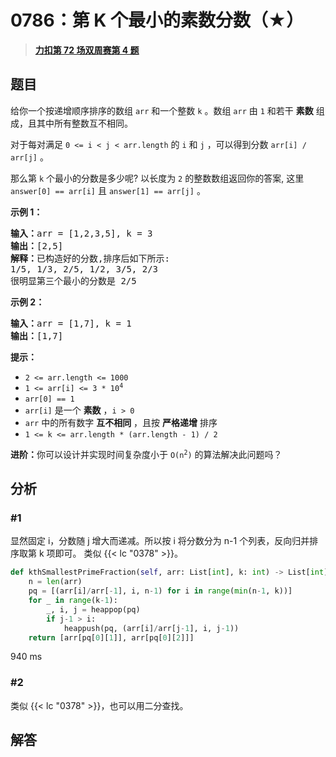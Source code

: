 # 0786：第 K 个最小的素数分数（★）


> <u>**[力扣第 72 场双周赛第 4 题](https://leetcode.cn/problems/k-th-smallest-prime-fraction/)**</u>

## 题目

<p>给你一个按递增顺序排序的数组 <code>arr</code> 和一个整数 <code>k</code> 。数组 <code>arr</code> 由 <code>1</code> 和若干 <strong>素数</strong>  组成，且其中所有整数互不相同。</p>

<p>对于每对满足 <code>0 &lt;= i &lt; j &lt; arr.length</code> 的 <code>i</code> 和 <code>j</code> ，可以得到分数 <code>arr[i] / arr[j]</code> 。</p>

<p>那么第 <code>k</code> 个最小的分数是多少呢?  以长度为 <code>2</code> 的整数数组返回你的答案, 这里 <code>answer[0] == arr[i]</code> 且 <code>answer[1] == arr[j]</code> 。</p>


<p><strong>示例 1：</strong></p>

<pre>
<strong>输入：</strong>arr = [1,2,3,5], k = 3
<strong>输出：</strong>[2,5]
<strong>解释：</strong>已构造好的分数,排序后如下所示:
1/5, 1/3, 2/5, 1/2, 3/5, 2/3
很明显第三个最小的分数是 2/5
</pre>

<p><strong>示例 2：</strong></p>

<pre>
<strong>输入：</strong>arr = [1,7], k = 1
<strong>输出：</strong>[1,7]
</pre>



<p><strong>提示：</strong></p>

<ul>
<li><code>2 &lt;= arr.length &lt;= 1000</code></li>
<li><code>1 &lt;= arr[i] &lt;= 3 * 10<sup>4</sup></code></li>
<li><code>arr[0] == 1</code></li>
<li><code>arr[i]</code> 是一个 <strong>素数</strong> ，<code>i &gt; 0</code></li>
<li><code>arr</code> 中的所有数字 <strong>互不相同</strong> ，且按 <strong>严格递增</strong> 排序</li>
<li><code>1 &lt;= k &lt;= arr.length * (arr.length - 1) / 2</code></li>
</ul>



<p><strong>进阶：</strong>你可以设计并实现时间复杂度小于 <code>O(n<sup>2</sup>)</code> 的算法解决此问题吗？</p>


## 分析

### #1

显然固定 i，分数随 j 增大而递减。所以按 i 将分数分为 n-1 个列表，反向归并排序取第 k 项即可。
类似 {{< lc "0378" >}}。

```python
def kthSmallestPrimeFraction(self, arr: List[int], k: int) -> List[int]:
	n = len(arr)
	pq = [(arr[i]/arr[-1], i, n-1) for i in range(min(n-1, k))]
	for _ in range(k-1):
		_, i, j = heappop(pq)
		if j-1 > i:
			heappush(pq, (arr[i]/arr[j-1], i, j-1))
	return [arr[pq[0][1]], arr[pq[0][2]]]
```

940 ms


### #2

类似 {{< lc "0378" >}}，也可以用二分查找。

## 解答

```python

```




